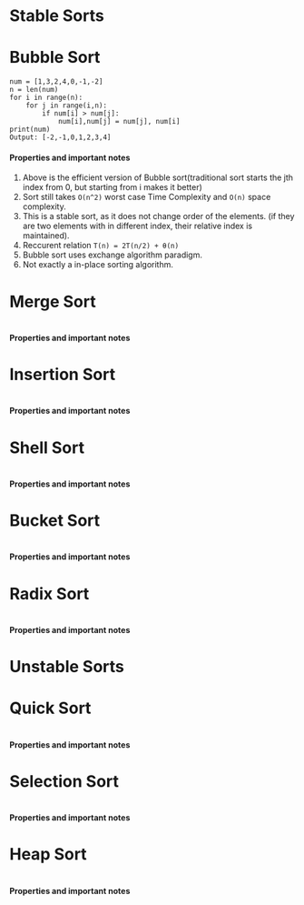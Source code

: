 # 									Stable Sorts

# Bubble Sort

```
num = [1,3,2,4,0,-1,-2]
n = len(num)
for i in range(n):
    for j in range(i,n):
        if num[i] > num[j]:
            num[i],num[j] = num[j], num[i]
print(num)
Output: [-2,-1,0,1,2,3,4]
```

#### Properties and important notes
1. Above is the efficient version of Bubble sort(traditional sort starts the jth index from 0, but starting from i makes it better)
2. Sort still takes ```O(n^2)``` worst case Time Complexity and ```O(n)``` space complexity.
3. This is a stable sort, as it does not change order of the elements. (if they are two elements with in different index, their relative index is maintained).
4. Reccurent relation ```T(n) = 2T(n/2) + θ(n)```
5. Bubble sort uses exchange algorithm paradigm.
6. Not exactly a in-place sorting algorithm.


# Merge Sort

```

```

#### Properties and important notes

# Insertion Sort

```

```

#### Properties and important notes


# Shell Sort

```

```

#### Properties and important notes


# Bucket Sort

```

```

#### Properties and important notes


# Radix Sort

```

```
#### Properties and important notes


# 									Unstable Sorts

# Quick Sort

```

```
#### Properties and important notes

# Selection Sort

```

```
#### Properties and important notes


# Heap Sort

```

```
#### Properties and important notes